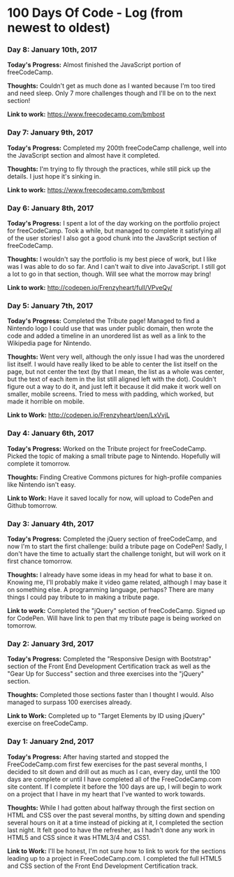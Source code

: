 # 100 Days Of Code - Log (from newest to oldest)

### Day 8: January 10th, 2017

**Today's Progress:** Almost finished the JavaScript portion of freeCodeCamp.

**Thoughts:** Couldn't get as much done as I wanted because I'm too tired and need sleep. Only 7 more challenges though and I'll be on to the next section!

**Link to work:** https://www.freecodecamp.com/bmbost

### Day 7: January 9th, 2017

**Today's Progress:** Completed my 200th freeCodeCamp challenge, well into the JavaScript section and almost have it completed.

**Thoughts:** I'm trying to fly through the practices, while still pick up the details. I just hope it's sinking in.

**Link to work:** https://www.freecodecamp.com/bmbost

### Day 6: January 8th, 2017

**Today's Progress:** I spent a lot of the day working on the portfolio project for freeCodeCamp. Took a while, but managed to complete it satisfying all of the user stories! I also got a good chunk into the JavaScript section of freeCodeCamp.

**Thoughts:** I wouldn't say the portfolio is my best piece of work, but I like was I was able to do so far. And I can't wait to dive into JavaScript. I still got a lot to go in that section, though. Will see what the morrow may bring!

**Link to work:** http://codepen.io/Frenzyheart/full/VPveQy/


### Day 5: January 7th, 2017

**Today's Progress:** Completed the Tribute page! Managed to find a Nintendo logo I could use that was under public domain, then wrote the code and added a timeline in an unordered list as well as a link to the Wikipedia page for Nintendo.

**Thoughts:** Went very well, although the only issue I had was the unordered list itself. I would have really liked to be able to center the list itself on the page, but not center the text (by that I mean, the list as a whole was center, but the text of each item in the list still aligned left with the dot). Couldn't figure out a way to do it, and just left it because it did make it work well on smaller, mobile screens. Tried to mess with padding, which worked, but made it horrible on mobile.

**Link to Work:** http://codepen.io/Frenzyheart/pen/LxVvjL


### Day 4: January 6th, 2017

**Today's Progress:** Worked on the Tribute project for freeCodeCamp. Picked the topic of making a small tribute page to Nintendo. Hopefully will complete it tomorrow.

**Thoughts:** Finding Creative Commons pictures for high-profile companies like Nintendo isn't easy.

**Link to Work:** Have it saved locally for now, will upload to CodePen and Github tomorrow.


### Day 3: January 4th, 2017

**Today's Progress:** Completed the jQuery section of freeCodeCamp, and now I'm to start the first challenge: build a tribute page on CodePen! Sadly, I don't have the time to actually start the challenge tonight, but will work on it first chance tomorrow.

**Thoughts:** I already have some ideas in my head for what to base it on. Knowing me, I'll probably make it video game related, although I may base it on something else. A programming language, perhaps? There are many things I could pay tribute to in making a tribute page.

**Link to work:** Completed the "jQuery" section of freeCodeCamp. Signed up for CodePen. Will have link to pen that my tribute page is being worked on tomorrow.


### Day 2: January 3rd, 2017

**Today's Progress:** Completed the "Responsive Design with Bootstrap" section of the Front End Development Certification track as well as the "Gear Up for Success" section and three exercises into the "jQuery" section.

**Thoughts:** Completed those sections faster than I thought I would. Also managed to surpass 100 exercises already.

**Link to Work:** Completed up to "Target Elements by ID using jQuery" exercise on freeCodeCamp.


### Day 1: January 2nd, 2017

**Today's Progress:** After having started and stopped the FreeCodeCamp.com first few exercises for the past several months, I decided to sit down and drill out as much as I can, every day, until the 100 days are complete or until I have completed all of the FreeCodeCamp.com site content. If I complete it before the 100 days are up, I will begin to work on a project that I have in my heart that I've wanted to work towards.

**Thoughts:** While I had gotten about halfway through the first section on HTML and CSS over the past several months, by sitting down and spending several hours on it at a time instead of picking at it, I completed the section last night. It felt good to have the refresher, as I hadn't done any work in HTML5 and CSS since it was HTML3/4 and CSS1.

**Link to Work:** I'll be honest, I'm not sure how to link to work for the sections leading up to a project in FreeCodeCamp.com. I completed the full HTML5 and CSS section of the Front End Development Certification track.

